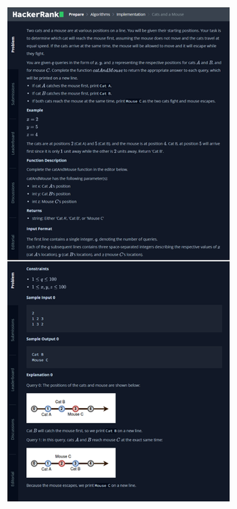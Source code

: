 <div align="center"> 
<img src="../../docs/imgs/Cats.and.mouse.png"/> 
<img src="../../docs/imgs/Cats.and.mouse.2.png"/> 


</div>